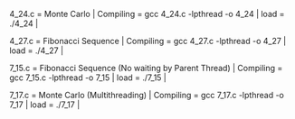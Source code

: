 4_24.c = Monte Carlo | 
Compiling = gcc 4_24.c -lpthread -o 4_24 |
load = ./4_24 |


4_27.c = Fibonacci Sequence | 
Compiling = gcc 4_27.c -lpthread -o 4_27 |
load = ./4_27 |


7_15.c = Fibonacci Sequence (No waiting by Parent Thread) | 
Compiling = gcc 7_15.c -lpthread -o 7_15 |
load = ./7_15 |


7_17.c = Monte Carlo (Multithreading) | 
Compiling = gcc 7_17.c -lpthread -o 7_17 |
load = ./7_17 |
